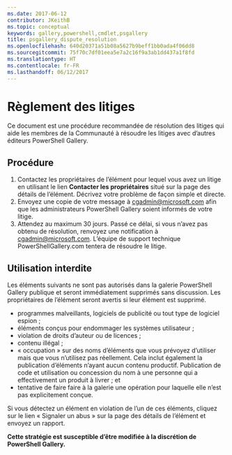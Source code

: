 ```yaml
---
ms.date: 2017-06-12
contributor: JKeithB
ms.topic: conceptual
keywords: gallery,powershell,cmdlet,psgallery
title: psgallery_dispute_resolution
ms.openlocfilehash: 640d20371a51b08a5627b9beff1bb0ada4f06dd8
ms.sourcegitcommit: 75f70c7df01eea5e7a2c16f9a3ab1dd437a1f8fd
ms.translationtype: HT
ms.contentlocale: fr-FR
ms.lasthandoff: 06/12/2017
---
```

<a id="dispute-resolution" class="xliff"></a>
# Règlement des litiges

Ce document est une procédure recommandée de résolution des litiges qui aide les membres de la Communauté à résoudre les litiges avec d’autres éditeurs PowerShell Gallery.

<a id="process" class="xliff"></a>
## Procédure

1. Contactez les propriétaires de l’élément pour lequel vous avez un litige en utilisant le lien **Contacter les propriétaires** situé sur la page des détails de l’élément.
Décrivez votre problème de façon simple et directe.
2. Envoyez une copie de votre message à [cgadmin@microsoft.com](mailto:cgadmin@microsoft.com) afin que les administrateurs PowerShell Gallery soient informés de votre litige.
3. Attendez au maximum 30 jours. Passé ce délai, si vous n’avez pas obtenu de résolution, renvoyez une notification à [cgadmin@microsoft.com](mailto:cgadmin@microsoft.com).
L’équipe de support technique PowerShellGallery.com tentera de résoudre le litige.


<a id="prohibited-use" class="xliff"></a>
## Utilisation interdite

Les éléments suivants ne sont pas autorisés dans la galerie PowerShell Gallery publique et seront immédiatement supprimés sans discussion.  Les propriétaires de l’élément seront avertis si leur élément est supprimé.

- programmes malveillants, logiciels de publicité ou tout type de logiciel espion ;
- éléments conçus pour endommager les systèmes utilisateur ;
- violation de droits d’auteur ou de licences ;
- contenu illégal ;
- « occupation » sur des noms d’éléments que vous prévoyez d’utiliser mais que vous n’utilisez pas réellement. Cela inclut également la publication d’éléments n’ayant aucun contenu productif.
Publication de code et utilisation ou concession du nom à une personne qui a effectivement un produit à livrer ; et
- tentative de faire faire à la galerie une opération pour laquelle elle n’est pas explicitement conçue.


Si vous détectez un élément en violation de l’un de ces éléments, cliquez sur le lien « Signaler un abus » sur la page des détails de l’élément et envoyez un rapport.

**Cette stratégie est susceptible d’être modifiée à la discrétion de PowerShell Gallery.**

